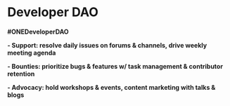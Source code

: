# Developer DAO

**\#ONEDeveloperDAO**

**- Support: resolve daily issues on forums & channels, drive weekly meeting agenda**

**- Bounties: prioritize bugs & features w/ task management & contributor retention**

**- Advocacy: hold workshops & events, content marketing with talks & blogs**

